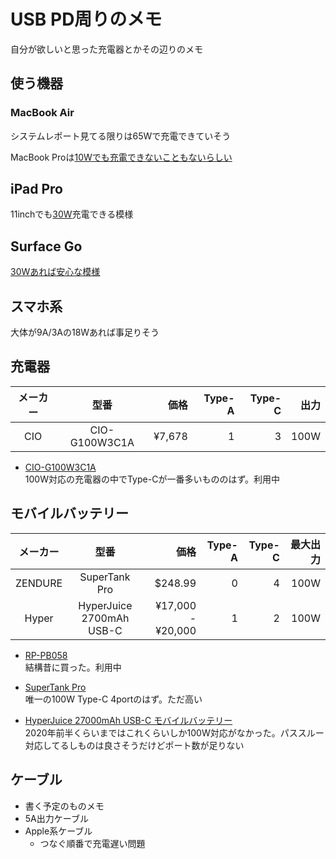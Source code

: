 # USB PD周りのメモ

自分が欲しいと思った充電器とかその辺りのメモ

## 使う機器
### MacBook Air
システムレポート見てる限りは65Wで充電できていそう

MacBook Proは[10Wでも充電できないこともないらしい](https://pelicanmemo.hatenablog.com/entry/2020/06/14/110000)

## iPad Pro
11inchでも[30W](https://ytanium.com/?p=11526)充電できる模様

## Surface Go
[30Wあれば安心な模様](https://shinoblogavi.wordpress.com/2019/02/20/surfacegoac/)

## スマホ系
大体が9A/3Aの18Wあれば事足りそう

## 充電器
| メーカー | 型番 | 価格 | Type-A | Type-C | 出力 |
| :---: | :---: | ---: | ---: | ---: | ---: |
| CIO | CIO-G100W3C1A | ¥7,678 | 1 | 3 | 100W|

- [CIO-G100W3C1A](https://connectinternationalone.co.jp/product/cio-g100w3c1a)  
    100W対応の充電器の中でType-Cが一番多いもののはず。利用中

## モバイルバッテリー
| メーカー | 型番 | 価格 | Type-A | Type-C | 最大出力 |
| :---: | :---: | ---: | ---: | ---: | ---: |
| ZENDURE | SuperTank Pro | $248.99 | 0 | 4 | 100W |
| Hyper | HyperJuice 2700mAh USB-C | ¥17,000 - ¥20,000 | 1 | 2 | 100W |

- [RP-PB058](https://www.ravpower.jp/shop/battery/large/type-c-large/rp-pb058_bk)  
    結構昔に買った。利用中

- [SuperTank Pro](https://zendure.com/products/supertank-pro?lang=ja)  
    唯一の100W Type-C 4portのはず。ただ高い
- [HyperJuice 27000mAh USB-C モバイルバッテリー](https://www.hyperjapan.jp/hp43002/)  
    2020年前半くらいまではこれくらいしか100W対応がなかった。パススルー対応してるしものは良さそうだけどポート数が足りない

## ケーブル
- 書く予定のものメモ
- 5A出力ケーブル
- Apple系ケーブル
    - つなぐ順番で充電遅い問題